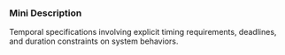 ### Mini Description

Temporal specifications involving explicit timing requirements, deadlines, and duration constraints on system behaviors.
